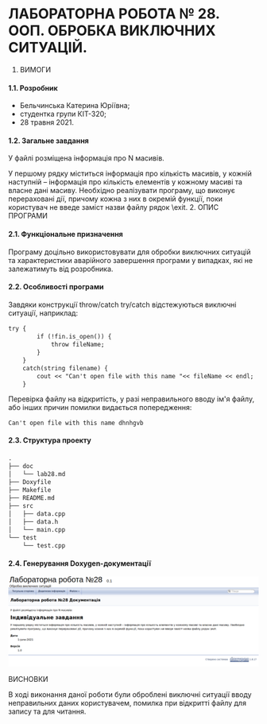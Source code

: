 # ЛАБОРАТОРНА РОБОТА № 28. ООП. ОБРОБКА ВИКЛЮЧНИХ СИТУАЦІЙ.
1. ВИМОГИ
#### 1.1. Розробник
* Бельчинська Катерина Юріївна;
* студентка групи КІТ-320;
* 28 травня 2021.
#### 1.2. Загальне завдання

У файлі розміщена інформація про N масивів.

У першому рядку міститься інформація про кількість масивів, у
кожній наступній – інформація про кількість елементів у кожному масиві та власне дані масиву.
Необхідно реалізувати програму, що виконує перераховані дії, причому кожна з них в окремій 
функції, поки користувач не введе заміст назви файлу рядок \exit.
2. ОПИС ПРОГРАМИ

#### 2.1. Функціональне призначення

Програму доцільно використовувати для обробки виключних ситуацій та характеристики аварійного завершення програми у випадках,
 які не залежатимуть від розробника.


#### 2.2. Особливості програми

Завдяки конструкції throw/catch try/catch відстежуються виключні ситуації, наприклад:

```
try {
        if (!fin.is_open()) {
            throw fileName;
        }
    }
    catch(string filename) {
        cout << "Can't open file with this name "<< fileName << endl;
    }
```

Перевірка файлу на відкритість, у разі неправильного вводу ім'я файлу, або інших причин помилки видається попередження:

```
Can't open file with this name dhnhgvb
```
#### 2.3. Структура проекту

```
.
├── doc
│   └── lab28.md
├── Doxyfile
├── Makefile
├── README.md
├── src
│   ├── data.cpp
│   ├── data.h
│   └── main.cpp
└── test
    └── test.cpp

```

#### 2.4. Генерування Doxygen-документації

![рисунок 1](assets/doxygen.png)

ВИСНОВКИ

В ході виконання даної роботи були оброблені виключні ситуації вводу неправильних даних користувачем, помилка при відкритті файлу для запису та для читання. 



